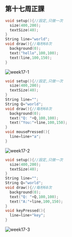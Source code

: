 ## 第十七周正課

```c
void setup(){//設定,只做一次
  size(400,200);
  textSize(40);
}
String line="world";
void draw(){//每秒60次
  background(0);
  text("hello",100,100);
  text(line,100,150);
}
```
![week17-1](https://user-images.githubusercontent.com/71545492/122496754-d8cf6980-d01e-11eb-8e59-292d74a70504.png)


```c
void setup(){//設定,只做一次
  size(400,200);
  textSize(40);
}
String line="";
String Q="world";
void draw(){//每秒60次
  background(0);
  text("Q: "+Q,100,100);
  text("You:"+line,100,150);
}
void mousePressed(){
  line=line+"a";
}
```
![week17-2](https://user-images.githubusercontent.com/71545492/122496761-dcfb8700-d01e-11eb-86ac-290721ecbf6e.png)


```c
void setup(){//設定,只做一次
  size(400,200);
  textSize(40);
}
String line="";
String Q="world";
void draw(){//每秒60次
  background(0);
  text("Q: "+Q,100,100);
  text("A:"+line,100,150);
}
void keyPressed(){
  line=line+"key";
}
```
![week17-3](https://user-images.githubusercontent.com/71545492/122496768-dff67780-d01e-11eb-971a-6b9edeab7bfd.png)
